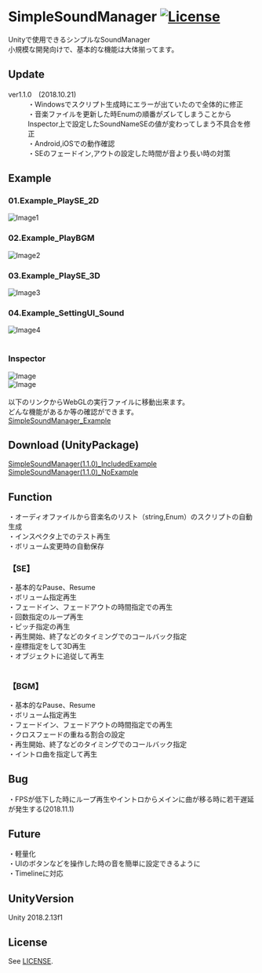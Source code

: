 # SimpleSoundManager [![License](https://img.shields.io/badge/license-MIT-lightgrey.svg?style=flat)](http://mit-license.org)<br>
Unityで使用できるシンプルなSoundManager<br>
小規模な開発向けで、基本的な機能は大体揃ってます。<br>

## Update <br>
<dl>
  <dt>ver1.1.0　(2018.10.21)</dt>
  <dd>・Windowsでスクリプト生成時にエラーが出ていたので全体的に修正</dd>
  <dd>・音楽ファイルを更新した時Enumの順番がズレてしまうことからInspector上で設定したSoundNameSEの値が変わってしまう不具合を修正</dd>
  <dd>・Android,iOSでの動作確認</dd>
  <dd>・SEのフェードイン,アウトの設定した時間が音より長い時の対策</dd>
</dl> 

## Example <br>
### 01.Example_PlaySE_2D
![Image1](https://66.media.tumblr.com/525e46e5d76428f9633c5b8690a60d9e/tumblr_pgzbflHM8b1u4382eo2_1280.png)<br>
### 02.Example_PlayBGM
![Image2](https://66.media.tumblr.com/d3b8c4ebc5469a2a5f920857b7566cbe/tumblr_pgzbflHM8b1u4382eo4_1280.png)<br>
### 03.Example_PlaySE_3D
![Image3](https://66.media.tumblr.com/c96060c638d2ab0687d3024f40d508cb/tumblr_pgzbflHM8b1u4382eo3_1280.png)<br>
### 04.Example_SettingUI_Sound
![Image4](https://66.media.tumblr.com/ec9e55b87e6d44ef0dfda43aea1a8700/tumblr_pgzbflHM8b1u4382eo1_1280.png)<br><br>
### Inspector
![Image](https://66.media.tumblr.com/09d51d44d99c6536326080189b71bbf9/tumblr_pgzbw7FNBR1u4382eo2_400.png)<br>
![Image](https://66.media.tumblr.com/4bd875ee5bb2e9f31eed8fa4921d6cda/tumblr_pgzbw7FNBR1u4382eo1_640.png)<br>
<br>
以下のリンクからWebGLの実行ファイルに移動出来ます。<br>
どんな機能があるか等の確認ができます。<br>
[SimpleSoundManager_Example](https://lightgive.github.io/MyPage/Examples/SimpleSoundManagerExample/index.html)<br>

## Download (UnityPackage)
[SimpleSoundManager(1.1.0)_IncludedExample](https://www.dropbox.com/s/kc7gt3unucl54bj/SimpleSoundManager%281.1.0%29_IncludeExample.unitypackage?dl=0)<br>
[SimpleSoundManager(1.1.0)_NoExample](https://www.dropbox.com/s/n3opf0ynjvhb230/SimpleSoundManager%281.1.0%29_NoExample.unitypackage?dl=0)<br>

## Function
・オーディオファイルから音楽名のリスト（string,Enum）のスクリプトの自動生成<br>
・インスペクタ上でのテスト再生<br>
・ボリューム変更時の自動保存<br>

### 【SE】
・基本的なPause、Resume<br>
・ボリューム指定再生<br>
・フェードイン、フェードアウトの時間指定での再生<br>
・回数指定のループ再生<br>
・ピッチ指定の再生<br>
・再生開始、終了などのタイミングでのコールバック指定<br>
・座標指定をして3D再生<br>
・オブジェクトに追従して再生<br>
<br>
### 【BGM】
・基本的なPause、Resume<br>
・ボリューム指定再生<br>
・フェードイン、フェードアウトの時間指定での再生<br>
・クロスフェードの重ねる割合の設定<br>
・再生開始、終了などのタイミングでのコールバック指定<br>
・イントロ曲を指定して再生<br>

## Bug
・FPSが低下した時にループ再生やイントロからメインに曲が移る時に若干遅延が発生する(2018.11.1)<br>

## Future
・軽量化<br>
・UIのボタンなどを操作した時の音を簡単に設定できるように<br>
・Timelineに対応<br>

## UnityVersion
Unity 2018.2.13f1<br>

## License
See [LICENSE](/LICENSE).
